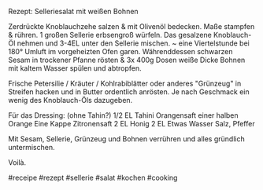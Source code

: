 Rezept: Selleriesalat mit weißen Bohnen

Zerdrückte Knoblauchzehe salzen & mit Olivenöl bedecken. Maße stampfen & rühren.
1 großen Sellerie erbsengroß würfeln.
Das gesalzene Knoblauch-Öl nehmen und 3-4EL unter den Sellerie mischen.
~ eine Viertelstunde bei 180° Umluft im vorgeheizten Ofen garen.
Währenddessen schwarzen Sesam in trockener Pfanne rösten  &
3x 400g Dosen weiße Dicke Bohnen mit kaltem Wasser spülen und abtropfen.

Frische Petersilie / Kräuter / Kohlrabiblätter oder anderes "Grünzeug" in Streifen hacken und in Butter ordentlich anrösten. Je nach Geschmack ein wenig des Knoblauch-Öls dazugeben.

Für das Dressing: (ohne Tahin?)
1/2 EL Tahini
Orangensaft einer halben Orange 
Eine Kappe Zitronensaft
2 EL Honig
2 EL Etwas Wasser
Salz, Pfeffer 

Mit Sesam, Sellerie, Grünzeug und Bohnen verrühren und alles gründlich untermischen.

Voilà.

#receipe #rezept #sellerie #salat #kochen #cooking
